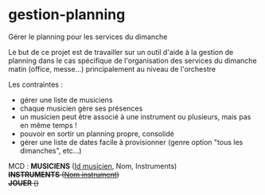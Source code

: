 gestion-planning
================

Gérer le planning pour les services du dimanche

Le but de ce projet est de travailler sur un outil d'aide à la gestion de planning dans le cas spécifique de l'organisation des services du dimanche matin (office, messe...) principalement au niveau de l'orchestre

Les contraintes :
* gérer une liste de musiciens
* chaque musicien gère ses présences
* un musicien peut être associé à une instrument ou plusieurs, mais pas en même temps !
* pouvoir en sortir un planning propre, consolidé
* gérer une liste de dates facile à provisionner (genre option "tous les dimanches", etc...)

MCD :
**MUSICIENS** (<u>Id musicien</u>, Nom, Instruments)  
<s>**INSTRUMENTS** (<u>Nom instrument</u>)</s>  
<s>**JOUER** ()</s>
